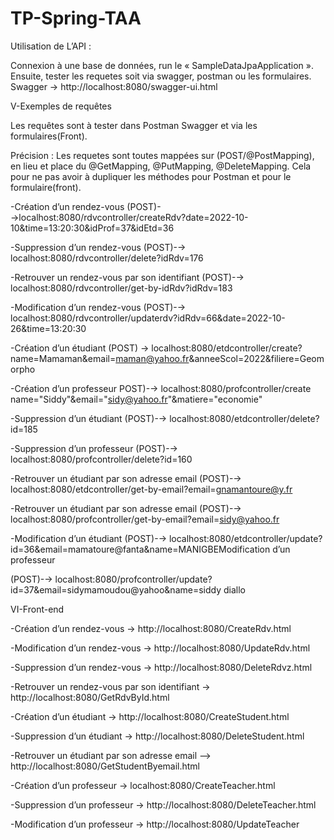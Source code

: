 # TP-Spring-TAA

Utilisation de L’API :

Connexion à une base de données, run le « SampleDataJpaApplication ».
Ensuite, tester les requetes soit via swagger, postman ou les formulaires.
Swagger → http://localhost:8080/swagger-ui.html

V-Exemples de requêtes

Les requêtes sont à tester dans Postman Swagger et via les formulaires(Front).

Précision : Les requetes sont toutes mappées sur (POST/@PostMapping), en lieu
et place du @GetMapping, @PutMapping, @DeleteMapping. Cela pour ne pas
avoir à dupliquer les méthodes pour Postman et pour le formulaire(front).

-Création d’un rendez-vous
(POST)-→localhost:8080/rdvcontroller/createRdv?date=2022-10-
10&time=13:20:30&idProf=37&idEtd=36

-Suppression d’un rendez-vous
(POST)-→ localhost:8080/rdvcontroller/delete?idRdv=176

-Retrouver un rendez-vous par son identifiant
(POST)-→ localhost:8080/rdvcontroller/get-by-idRdv?idRdv=183

-Modification d’un rendez-vous
(POST)-→ localhost:8080/rdvcontroller/updaterdv?idRdv=66&date=2022-10-
26&time=13:20:30

-Création d’un étudiant
(POST) → localhost:8080/etdcontroller/create?
name=Mamaman&email=maman@yahoo.fr&anneeScol=2022&filiere=Geomorpho

-Création d’un professeur
POST)-→ localhost:8080/profcontroller/create
name="Siddy"&email="sidy@yahoo.fr"&matiere="economie"

-Suppression d’un étudiant
(POST)-→ localhost:8080/etdcontroller/delete?id=185

-Suppression d’un professeur
(POST)-→ localhost:8080/profcontroller/delete?id=160

-Retrouver un étudiant par son adresse email
(POST)-→ localhost:8080/etdcontroller/get-by-email?email=gnamantoure@y.fr

-Retrouver un étudiant par son adresse email
(POST)-→ localhost:8080/profcontroller/get-by-email?email=sidy@yahoo.fr

-Modification d’un étudiant
(POST)-→ localhost:8080/etdcontroller/update?
id=36&email=mamatoure@fanta&name=MANIGBEModification d’un professeur

(POST)-→ localhost:8080/profcontroller/update?
id=37&email=sidymamoudou@yahoo&name=siddy diallo

VI-Front-end

-Création d’un rendez-vous → http://localhost:8080/CreateRdv.html

-Modification d’un rendez-vous → http://localhost:8080/UpdateRdv.html

-Suppression d’un rendez-vous → http://localhost:8080/DeleteRdvz.html

-Retrouver un rendez-vous par son identifiant → http://localhost:8080/GetRdvById.html

-Création d’un étudiant → http://localhost:8080/CreateStudent.html

-Suppression d’un étudiant → http://localhost:8080/DeleteStudent.html

-Retrouver un étudiant par son adresse email --> http://localhost:8080/GetStudentByemail.html

-Création d’un professeur → localhost:8080/CreateTeacher.html

-Suppression d’un professeur → http://localhost:8080/DeleteTeacher.html

-Modification d’un professeur → http://localhost:8080/UpdateTeacher


